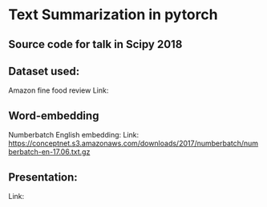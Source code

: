 # Text Summarization in pytorch

## Source code for talk in Scipy 2018

## Dataset used:
Amazon fine food review
Link: 

## Word-embedding
Numberbatch English embedding:
Link: https://conceptnet.s3.amazonaws.com/downloads/2017/numberbatch/numberbatch-en-17.06.txt.gz

## Presentation:
Link: 

